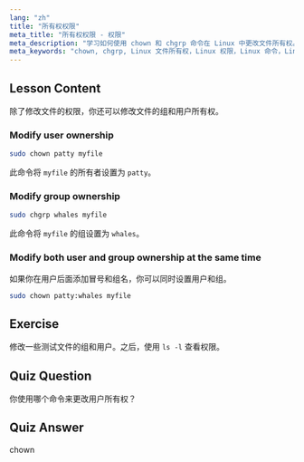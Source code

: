 ```yaml
---
lang: "zh"
title: "所有权权限"
meta_title: "所有权权限 - 权限"
meta_description: "学习如何使用 chown 和 chgrp 命令在 Linux 中更改文件所有权。通过这个适合初学者的 Linux 教程了解用户和组权限。"
meta_keywords: "chown, chgrp, Linux 文件所有权，Linux 权限，Linux 命令，Linux 初学者，Linux 教程，Linux 指南"
---
```


## Lesson Content

除了修改文件的权限，你还可以修改文件的组和用户所有权。

### Modify user ownership

```bash
sudo chown patty myfile
```

此命令将 `myfile` 的所有者设置为 `patty`。

### Modify group ownership

```bash
sudo chgrp whales myfile
```

此命令将 `myfile` 的组设置为 `whales`。

### Modify both user and group ownership at the same time

如果你在用户后面添加冒号和组名，你可以同时设置用户和组。

```bash
sudo chown patty:whales myfile
```

## Exercise

修改一些测试文件的组和用户。之后，使用 `ls -l` 查看权限。

## Quiz Question

你使用哪个命令来更改用户所有权？

## Quiz Answer

chown
